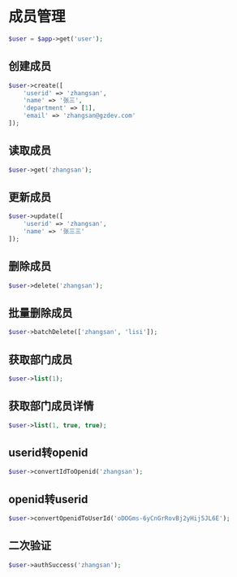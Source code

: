 # 成员管理

```php
$user = $app->get('user');
```

## 创建成员

```php
$user->create([
    'userid' => 'zhangsan',
    'name' => '张三',
    'department' => [1],
    'email' => 'zhangsan@gzdev.com'
]);
```

## 读取成员

```php
$user->get('zhangsan');
```

## 更新成员

```php
$user->update([
    'userid' => 'zhangsan',
    'name' => '张三三'
]);
```

## 删除成员

```php
$user->delete('zhangsan');
```

## 批量删除成员

```php
$user->batchDelete(['zhangsan', 'lisi']);
```

## 获取部门成员

```php
$user->list(1);
```

## 获取部门成员详情

```php
$user->list(1, true, true);
```

## userid转openid

```php
$user->convertIdToOpenid('zhangsan');
```

## openid转userid

```php
$user->convertOpenidToUserId('oDOGms-6yCnGrRovBj2yHij5JL6E');
```

## 二次验证

```php
$user->authSuccess('zhangsan');
```
